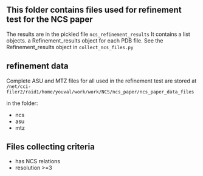 This folder contains files used for refinement test for the NCS paper
---------------------------------------------------------------------

The results are in the pickled file `ncs_refinement_results`
It contains a list objects. a Refinement_results object for each PDB file.
See the Refinement_results object in `collect_ncs_files.py`

refinement data
---------------
Complete ASU and MTZ files for all used in the refinement test are stored at 
`/net/cci-filer2/raid1/home/youval/work/work/NCS/ncs_paper/ncs_paper_data_files`

in the folder:

- ncs
- asu
- mtz

Files collecting criteria
-------------------------
- has NCS relations
- resolution >=3 


